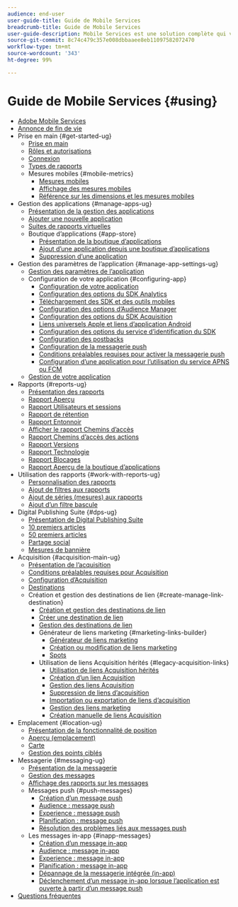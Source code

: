 ```yaml
---
audience: end-user
user-guide-title: Guide de Mobile Services
breadcrumb-title: Guide de Mobile Services
user-guide-description: Mobile Services est une solution complète qui vous aide à attirer et à obtenir de nouveaux utilisateurs d’applications mobiles et à optimiser leurs expériences.
source-git-commit: 8c74c479c357e008dbbaaee8eb11097582072470
workflow-type: tm+mt
source-wordcount: '343'
ht-degree: 99%

---
```



# Guide de Mobile Services {#using}

+ [Adobe Mobile Services](home.md)
+ [Annonce de fin de vie](eol.md)
+ Prise en main {#get-started-ug}
   + [Prise en main](gs/gs.md)
   + [Rôles et autorisations](gs/c-mob-roles-and-permissions.md)
   + [Connexion](gs/gs-signin.md)
   + [Types de rapports](gs/reports-types.md)
   + Mesures mobiles {#mobile-metrics}
      + [Mesures mobiles ](gs/metrics/metrics.md)
      + [Affichage des mesures mobiles](gs/metrics/overview.md)
      + [Référence sur les dimensions et les mesures mobiles](gs/metrics/metrics-reference.md)
+ Gestion des applications {#manage-apps-ug}
   + [Présentation de la gestion des applications](manage-apps/manage-apps.md)
   + [Ajouter une nouvelle application ](manage-apps/t-new-app.md)
   + [Suites de rapports virtuelles](manage-apps/c-mob-vrs.md)
   + Boutique d’applications {#app-store}
      + [Présentation de la boutique d’applications](manage-apps/c-app-store/c-app-store.md)
      + [Ajout d’une application depuis une boutique d’applications](manage-apps/c-app-store/t-app-store-app.md)
      + [Suppression d’une application ](manage-apps/t-delete-apps.md)
+ Gestion des paramètres de l’application {#manage-app-settings-ug}
   + [Gestion des paramètres de l’application](c-manage-app-settings/c-manage-app-settings.md)
   + Configuration de votre application {#configuring-app}
      + [Configuration de votre application](c-manage-app-settings/c-mob-confg-app/c-mob-confg-app.md)
      + [Configuration des options du SDK Analytics](c-manage-app-settings/c-mob-confg-app/t-config-analytics/t-config-analytics.md)
      + [Téléchargement des SDK et des outils mobiles ](c-manage-app-settings/c-mob-confg-app/t-config-analytics/download-sdk.md)
      + [Configuration des options d’Audience Manager](c-manage-app-settings/c-mob-confg-app/t-config-aam.md)
      + [Configuration des options du SDK Acquisition ](c-manage-app-settings/c-mob-confg-app/t-config-acquisition.md)
      + [Liens universels Apple et liens d’application Android](c-manage-app-settings/c-mob-confg-app/c-universal-app-links.md)
      + [Configuration des options du service d’identification du SDK](c-manage-app-settings/c-mob-confg-app/t-config-visitor.md)
      + [Configuration des postbacks](c-manage-app-settings/c-mob-confg-app/signals.md)
      + [Configuration de la messagerie push ](c-manage-app-settings/c-mob-confg-app/configure-push-messaging/configure-push-messaging.md)
      + [Conditions préalables requises pour activer la messagerie push](c-manage-app-settings/c-mob-confg-app/configure-push-messaging/prerequisites-push-messaging.md)
      + [Configuration d’une application pour l’utilisation du service APNS ou FCM](c-manage-app-settings/c-mob-confg-app/configure-push-messaging/configure-app-apns-gcm.md)
   + [Gestion de votre application](c-manage-app-settings/c-mob-manage-app.md)
+ Rapports {#reports-ug}
   + [Présentation des rapports](usage/usage.md)
   + [Rapport Aperçu](usage/usage-overview.md)
   + [Rapport Utilisateurs et sessions](usage/users-sessions.md)
   + [Rapport de rétention](usage/reports-retention.md)
   + [Rapport Entonnoir](usage/reports-funnel.md)
   + [Afficher le rapport Chemins d’accès](usage/reports-view-paths.md)
   + [Rapport Chemins d’accès des actions](usage/reports-action-paths.md)
   + [Rapport Versions](usage/c-reports-versions.md)
   + [Rapport Technologie](usage/reports-technology.md)
   + [Rapport Blocages](usage/c-crashes.md)
   + [Rapport Aperçu de la boutique d’applications](usage/c-app-store-store-performance.md)
+ Utilisation des rapports {#work-with-reports-ug}
   + [Personnalisation des rapports ](usage/reports-customize/reports-customize.md)
   + [Ajout de filtres aux rapports ](usage/reports-customize/t-reports-customize.md)
   + [Ajout de séries (mesures) aux rapports ](usage/reports-customize/t-reports-series.md)
   + [Ajout d’un filtre bascule ](usage/reports-customize/t-sticky-filter.md)
+ Digital Publishing Suite {#dps-ug}
   + [Présentation de Digital Publishing Suite](dps/dps.md)
   + [10 premiers articles](dps/dps-top-ten-articles.md)
   + [50 premiers articles](dps/dps-top-50-articles.md)
   + [Partage social](dps/dps-social-sharing.md)
   + [Mesures de bannière](dps/dps-banner-metrics.md)
+ Acquisition {#acquisition-main-ug}
   + [Présentation de l’acquisition](acquisition-main/acquisition-main.md)
   + [Conditions préalables requises pour Acquisition ](acquisition-main/c-acquisition-prerequisites.md)
   + [Configuration d’Acquisition](acquisition-main/t-enable-acquisition.md)
   + [Destinations](acquisition-main/c-create-destinations.md)
   + Création et gestion des destinations de lien {#create-manage-link-destination}
      + [Création et gestion des destinations de lien ](acquisition-main/c-manage-link-destinations/c-manage-link-destinations.md)
      + [Créer une destination de lien](acquisition-main/c-manage-link-destinations/t-create-new-app-deep-link-destination.md)
      + [Gestion des destinations de lien ](acquisition-main/c-manage-link-destinations/t-archive-unarchive-link-destinations.md)
      + Générateur de liens marketing {#marketing-links-builder}
         + [Générateur de liens marketing](acquisition-main/c-marketing-links-builder/c-marketing-links-builder.md)
         + [Création ou modification de liens marketing](acquisition-main/c-marketing-links-builder/t-create-edit-adobe-links/t-create-edit-adobe-links.md)
         + [Spots](acquisition-main/c-marketing-links-builder/t-create-edit-adobe-links/t-interstitials.md)
      + Utilisation de liens Acquisition hérités {#legacy-acquisition-links}
         + [Utilisation de liens Acquisition hérités](acquisition-main/c-marketing-links-builder/t-create-edit-adobe-links/c-use-legacy-acquisition-links/c-use-legacy-acquisition-links.md)
         + [Création d’un lien Acquisition](acquisition-main/c-marketing-links-builder/t-create-edit-adobe-links/c-use-legacy-acquisition-links/t-acquisition-link.md)
         + [Gestion des liens Acquisition](acquisition-main/c-marketing-links-builder/t-create-edit-adobe-links/c-use-legacy-acquisition-links/c-manage-acquisition-links/c-manage-acquisition-links.md)
         + [Suppression de liens d’acquisition](acquisition-main/c-marketing-links-builder/t-create-edit-adobe-links/c-use-legacy-acquisition-links/c-manage-acquisition-links/t-acquisition-del.md)
         + [Importation ou exportation de liens d’acquisition](acquisition-main/c-marketing-links-builder/t-create-edit-adobe-links/c-use-legacy-acquisition-links/c-manage-acquisition-links/t-acquisition-import.md)
         + [Gestion des liens marketing](acquisition-main/c-marketing-links-builder/c-manage-adobe-links.md)
         + [Création manuelle de liens Acquisition](acquisition-main/c-marketing-links-builder/acquisition-link-manual.md)
+ Emplacement {#location-ug}
   + [Présentation de la fonctionnalité de position](location/location-overview.md)
   + [Aperçu (emplacement)](location/c-location-overview.md)
   + [Carte](location/c-map-points.md)
   + [Gestion des points ciblés](location/t-manage-points.md)
+ Messagerie {#messaging-ug}
   + [Présentation de la messagerie](in-app-messaging/in-app-messaging.md)
   + [Gestion des messages](in-app-messaging/messages-manage/messages-manage.md)
   + [Affichage des rapports sur les messages](in-app-messaging/messages-manage/view-message-reports.md)
   + Messages push {#push-messages}
      + [Création d’un message push](in-app-messaging/t-create-push-message/t-create-push-message.md)
      + [Audience : message push](in-app-messaging/t-create-push-message/c-audience-push-message.md)
      + [Experience : message push](in-app-messaging/t-create-push-message/c-experience-push-message.md)
      + [Planification : message push](in-app-messaging/t-create-push-message/c-schedule-push-message.md)
      + [Résolution des problèmes liés aux messages push](in-app-messaging/t-create-push-message/c-troubleshooting-push-messaging.md)
   + Les messages in-app {#inapp-messages}
      + [Création d’un message in-app](in-app-messaging/t-in-app-message/t-in-app-message.md)
      + [Audience : message in-app](in-app-messaging/t-in-app-message/c-audience-in-app-message.md)
      + [Experience : message in-app](in-app-messaging/t-in-app-message/c-experience-in-app-message.md)
      + [Planification : message in-app](in-app-messaging/t-in-app-message/c-schedule-in-app-message.md)
      + [Dépannage de la messagerie intégrée (in-app) ](in-app-messaging/t-in-app-message/in-apps-ts.md)
      + [Déclenchement d’un message in-app lorsque l’application est ouverte à partir d’un message push](in-app-messaging/t-mob-trig-in-app-open-app-from-push.md)
+ [Questions fréquentes](faq-mobile.md)